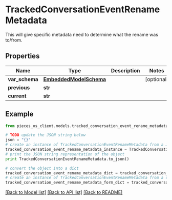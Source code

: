 # TrackedConversationEventRenameMetadata

This will give specific metadata need to determine what the rename was to/from.

## Properties

Name | Type | Description | Notes
------------ | ------------- | ------------- | -------------
**var_schema** | [**EmbeddedModelSchema**](EmbeddedModelSchema) |  | [optional] 
**previous** | **str** |  | 
**current** | **str** |  | 

## Example

```python
from pieces_os_client.models.tracked_conversation_event_rename_metadata import TrackedConversationEventRenameMetadata

# TODO update the JSON string below
json = "{}"
# create an instance of TrackedConversationEventRenameMetadata from a JSON string
tracked_conversation_event_rename_metadata_instance = TrackedConversationEventRenameMetadata.from_json(json)
# print the JSON string representation of the object
print TrackedConversationEventRenameMetadata.to_json()

# convert the object into a dict
tracked_conversation_event_rename_metadata_dict = tracked_conversation_event_rename_metadata_instance.to_dict()
# create an instance of TrackedConversationEventRenameMetadata from a dict
tracked_conversation_event_rename_metadata_form_dict = tracked_conversation_event_rename_metadata.from_dict(tracked_conversation_event_rename_metadata_dict)
```
[[Back to Model list]](../README#documentation-for-models) [[Back to API list]](../README#documentation-for-api-endpoints) [[Back to README]](../README)


